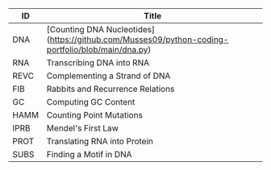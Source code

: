 | **ID**  | **Title**                                     |
|---------|-----------------------------------------------|
| DNA     | [Counting DNA Nucleotides] (https://github.com/Musses09/python-coding-portfolio/blob/main/dna.py)                     |
| RNA     | Transcribing DNA into RNA                    |
| REVC    | Complementing a Strand of DNA                |
| FIB     | Rabbits and Recurrence Relations             |
| GC      | Computing GC Content                         |
| HAMM    | Counting Point Mutations                     |
| IPRB    | Mendel's First Law                           |
| PROT    | Translating RNA into Protein                 |
| SUBS    | Finding a Motif in DNA                       |

